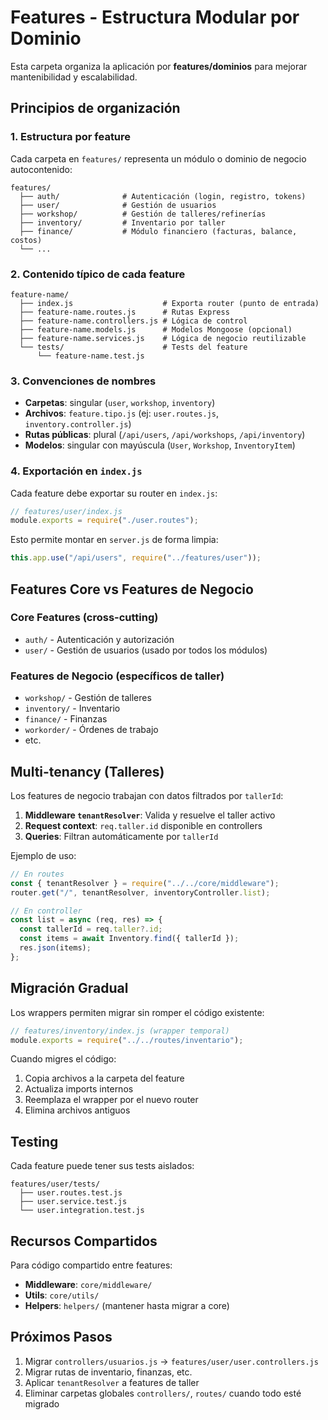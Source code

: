 # Features - Estructura Modular por Dominio

Esta carpeta organiza la aplicación por **features/dominios** para mejorar mantenibilidad y escalabilidad.

## Principios de organización

### 1. Estructura por feature

Cada carpeta en `features/` representa un módulo o dominio de negocio autocontenido:

```
features/
  ├── auth/              # Autenticación (login, registro, tokens)
  ├── user/              # Gestión de usuarios
  ├── workshop/          # Gestión de talleres/refinerías
  ├── inventory/         # Inventario por taller
  ├── finance/           # Módulo financiero (facturas, balance, costos)
  └── ...
```

### 2. Contenido típico de cada feature

```
feature-name/
  ├── index.js                    # Exporta router (punto de entrada)
  ├── feature-name.routes.js      # Rutas Express
  ├── feature-name.controllers.js # Lógica de control
  ├── feature-name.models.js      # Modelos Mongoose (opcional)
  ├── feature-name.services.js    # Lógica de negocio reutilizable
  └── tests/                      # Tests del feature
      └── feature-name.test.js
```

### 3. Convenciones de nombres

- **Carpetas**: singular (`user`, `workshop`, `inventory`)
- **Archivos**: `feature.tipo.js` (ej: `user.routes.js`, `inventory.controller.js`)
- **Rutas públicas**: plural (`/api/users`, `/api/workshops`, `/api/inventory`)
- **Modelos**: singular con mayúscula (`User`, `Workshop`, `InventoryItem`)

### 4. Exportación en `index.js`

Cada feature debe exportar su router en `index.js`:

```javascript
// features/user/index.js
module.exports = require("./user.routes");
```

Esto permite montar en `server.js` de forma limpia:

```javascript
this.app.use("/api/users", require("../features/user"));
```

## Features Core vs Features de Negocio

### Core Features (cross-cutting)

- `auth/` - Autenticación y autorización
- `user/` - Gestión de usuarios (usado por todos los módulos)

### Features de Negocio (específicos de taller)

- `workshop/` - Gestión de talleres
- `inventory/` - Inventario
- `finance/` - Finanzas
- `workorder/` - Órdenes de trabajo
- etc.

## Multi-tenancy (Talleres)

Los features de negocio trabajan con datos filtrados por `tallerId`:

1. **Middleware `tenantResolver`**: Valida y resuelve el taller activo
2. **Request context**: `req.taller.id` disponible en controllers
3. **Queries**: Filtran automáticamente por `tallerId`

Ejemplo de uso:

```javascript
// En routes
const { tenantResolver } = require("../../core/middleware");
router.get("/", tenantResolver, inventoryController.list);

// En controller
const list = async (req, res) => {
  const tallerId = req.taller?.id;
  const items = await Inventory.find({ tallerId });
  res.json(items);
};
```

## Migración Gradual

Los wrappers permiten migrar sin romper el código existente:

```javascript
// features/inventory/index.js (wrapper temporal)
module.exports = require("../../routes/inventario");
```

Cuando migres el código:

1. Copia archivos a la carpeta del feature
2. Actualiza imports internos
3. Reemplaza el wrapper por el nuevo router
4. Elimina archivos antiguos

## Testing

Cada feature puede tener sus tests aislados:

```
features/user/tests/
  ├── user.routes.test.js
  ├── user.service.test.js
  └── user.integration.test.js
```

## Recursos Compartidos

Para código compartido entre features:

- **Middleware**: `core/middleware/`
- **Utils**: `core/utils/`
- **Helpers**: `helpers/` (mantener hasta migrar a core)

## Próximos Pasos

1. Migrar `controllers/usuarios.js` → `features/user/user.controllers.js`
2. Migrar rutas de inventario, finanzas, etc.
3. Aplicar `tenantResolver` a features de taller
4. Eliminar carpetas globales `controllers/`, `routes/` cuando todo esté migrado
